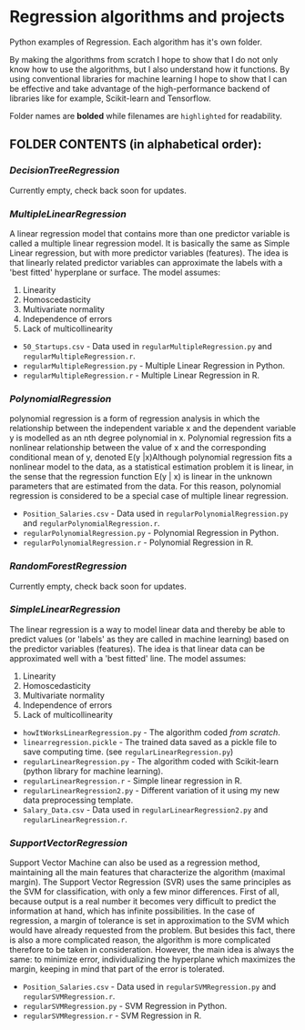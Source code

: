 # Regression algorithms and projects
Python examples of Regression. Each algorithm has it's own folder.

By making the algorithms from scratch I hope to show that I do not only know how to use the algorithms, but I also understand how it functions. By using conventional libraries for machine learning I hope to show that I can be effective and take advantage of the high-performance backend of libraries like for example, Scikit-learn and Tensorflow.

Folder names are **bolded** while filenames are `highlighted` for readability.

## FOLDER CONTENTS (in alphabetical order):

### **_DecisionTreeRegression_**
Currently empty, check back soon for updates.

### **_MultipleLinearRegression_**
A linear regression model that contains more than one predictor variable is called a multiple linear regression model. It is basically the same as Simple Linear regression, but with more predictor variables (features). The idea is that linearly related predictor variables can approximate the labels with a 'best fitted' hyperplane or surface. The model assumes:
  1. Linearity
  2. Homoscedasticity
  3. Multivariate normality
  4. Independence of errors
  5. Lack of multicollinearity

  * `50_Startups.csv` - Data used in `regularMultipleRegression.py` and `regularMultipleRegression.r`.
  * `regularMultipleRegression.py` - Multiple Linear Regression in Python.
  * `regularMultipleRegression.r` - Multiple Linear Regression in R.

### **_PolynomialRegression_**
polynomial regression is a form of regression analysis in which the relationship between the independent variable x and the dependent variable y is modelled as an nth degree polynomial in x. Polynomial regression fits a nonlinear relationship between the value of x and the corresponding conditional mean of y, denoted E(y |x)Although polynomial regression fits a nonlinear model to the data, as a statistical estimation problem it is linear, in the sense that the regression function E(y | x) is linear in the unknown parameters that are estimated from the data. For this reason, polynomial regression is considered to be a special case of multiple linear regression.

  * `Position_Salaries.csv` - Data used in `regularPolynomialRegression.py` and `regularPolynomialRegression.r`.
  * `regularPolynomialRegression.py` - Polynomial Regression in Python.
  * `regularPolynomialRegression.r` - Polynomial Regression in R.

### **_RandomForestRegression_**
Currently empty, check back soon for updates.

### **_SimpleLinearRegression_**
The linear regression is a way to model linear data and thereby be able to predict values (or 'labels' as they are called in machine learning) based on the predictor variables (features). The idea is that linear data can be approximated well with a 'best fitted' line. The model assumes:
  1. Linearity
  2. Homoscedasticity
  3. Multivariate normality
  4. Independence of errors
  5. Lack of multicollinearity

  * `howItWorksLinearRegression.py` - The algorithm coded *from scratch*.
  * `linearregression.pickle` - The trained data saved as a pickle file to save computing time. (see `regularLinearRegression.py`)
  * `regularLinearRegression.py` - The algorithm coded with Scikit-learn (python library for machine learning).
  * `regularLinearRegression.r` - Simple linear regression in R.
  * `regularLinearRegression2.py` - Different variation of it using my new data preprocessing template.
  * `Salary_Data.csv` - Data used in `regularLinearRegression2.py` and `regularLinearRegression.r`.


### **_SupportVectorRegression_**
Support Vector Machine can also be used as a regression method, maintaining all
the main features that characterize the algorithm (maximal margin). The Support
Vector Regression (SVR) uses the same principles as the SVM for classification,
with only a few minor differences. First of all, because output is a real
number it becomes very difficult to predict the information at hand, which has
infinite possibilities. In the case of regression, a margin of tolerance is set
in approximation to the SVM which would have already requested from the
problem. But besides this fact, there is also a more complicated reason, the
algorithm is more complicated therefore to be taken in consideration. However,
the main idea is always the same: to minimize error, individualizing the
hyperplane which maximizes the margin, keeping in mind that part of the error
is tolerated.

  * `Position_Salaries.csv` - Data used in `regularSVMRegression.py` and `regularSVMRegression.r`.
  * `regularSVMRegression.py` - SVM Regression in Python.
  * `regularSVMRegression.r` - SVM Regression in R.
